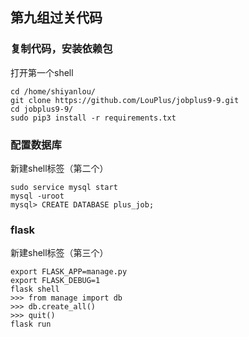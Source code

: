## 第九组过关代码

### 复制代码，安装依赖包

打开第一个shell

```shell
cd /home/shiyanlou/
git clone https://github.com/LouPlus/jobplus9-9.git
cd jobplus9-9/
sudo pip3 install -r requirements.txt
```

### 配置数据库

新建shell标签（第二个）

```shell
sudo service mysql start
mysql -uroot
mysql> CREATE DATABASE plus_job;
```

### flask

新建shell标签（第三个）

```shell
export FLASK_APP=manage.py
export FLASK_DEBUG=1
flask shell
>>> from manage import db
>>> db.create_all()
>>> quit()
flask run
```
